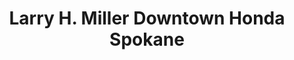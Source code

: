 ---
title: "Larry H. Miller Downtown Honda Spokane"
url: /spokane/larry-h-miller-downtown-honda-spokane/
shop: Autohaus
---